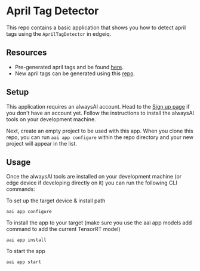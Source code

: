 # April Tag Detector

This repo contains a basic application that shows you how to detect april tags using the `AprilTagDetector` in edgeiq.

## Resources

* Pre-generated april tags and be found [here](https://github.com/AprilRobotics/apriltag-imgs).
* New april tags can be generated using this [repo](https://github.com/AprilRobotics/apriltag-generation).

## Setup

This application requires an alwaysAI account. Head to the [Sign up page](https://www.alwaysai.co/dashboard) if you don't have an account yet. Follow the instructions to install the alwaysAI tools on your development machine.

Next, create an empty project to be used with this app. When you clone this repo, you can run `aai app configure` within the repo directory and your new project will appear in the list.

## Usage

Once the alwaysAI tools are installed on your development machine (or edge device if developing directly on it) you can run the following CLI commands:

To set up the target device & install path

```
aai app configure
```

To install the app to your target (make sure you use the aai app models add command to add the current TensorRT model)

```
aai app install
```

To start the app

```
aai app start
```
